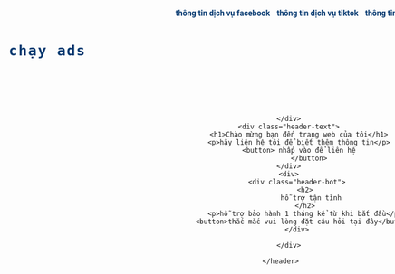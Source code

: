 <!DOCTYPE html>
<html lang="en">
<head> 
<meta charset="UTF-8">
<meta http-equiv="X-UA-Compatible" content="IE-edge">
<meta name="viewport" content="width-device-width, initial-scale-1.0">
<script src="http://kit.fontawesome.com/54f0cb7e4a.js" crossorigin="amonyus"></script>
<link rel="stylesheet" href="style.css">
<title>web cá nhân</title>
</head>
<body>    
    <header>
        <div class="top">
            <div class="container">
                <div class="header-top row">
                    <p>chạy ads</span></p>
                    <ul>
                        <i class="fa-solid fa-circle-xmark"></i>
                        <li><a href="index3.html">thông tin dịch vụ facebook</a></li>                         
                        <li><a href="">thông tin dịch vụ tiktok</a></li>                                   
                        <li><a href="">thông tin dịch vụ google</a></li>   
                        <li><a href="">dịch vụ </a></li>    
                        <li><a href=""> </a></li>                                                     
                    </ul>
                    <i class="fas fa-bars"></i>
                </div>
            </div>
        </div>
        <div class="a1-image">

        </div>
        <div class="header-text">
             <h1>Chào mừng bạn đến trang web của tôi</h1>
             <p>hãy liên hệ tôi để biết thêm thông tin</p>
             <button> nhấp vào để liên hệ
                  </button>
        </div>
        <div>
            <div class="header-bot">
                <h2>
                    hỗ trợ tận tình 
                </h2>
                <p>hỗ trợ bảo hành 1 tháng kể từ khi bắt đầu</p>
                <button>thắc mắc vui lòng đặt câu hỏi tại đây</button>
            </div>

        </div>
    
    </header>
</body>
<header>
    <style>
        @import url('https://fonts.googleapis.com/css2?family=Roboto+Mono&display=swap');
@import url('https://fonts.googleapis.com/css2?family=Roboto+Mono:ital,wght@0,400;1,200&display=swap');
:root {
    --main-text-font:'Roboto', sans-serif;
    --logo-text-font:'Roboto Mono', monospace;
    --main-color: #063970;
}
* {
    margin: 0;
    padding: 0;
    box-sizing: border-box;
}
a {
    text-decoration: none;
}
li {
    list-style: none;
}
.container {
    max-width: 1024px;
    margin: auto;
}
.row {
    display: flex;
    flex-wrap: wrap;
}
header {
    background-image: url("image/navy.jpg");
    background-position: center;
    background-repeat: no-repeat;
    background-size: cover;
    width: 100vw;
    height: 100vh;
}
.navy-image {
    position: absolute;
    content: "";
    width: 100%;
    height: 100%;
    background-color: blue;
    opacity: 0.5;
}
.top {
    position: relative;
    width: 100%;
    z-index: 1;
}
.header-top p {
    font-family: var(--logo-text-font);
    font-size: 25px;
    letter-spacing: 2px;
    color: var(--main-color);
    font-weight: bold;
}
.header-top p span {
    font-size: 20px;
}
.header-top {
    justify-content: space-between;
    padding: 12px 0;
    align-items: center;
}
.header-top ul {
    display: flex;
}
.header-top ul li {
    margin-left: 12px;
    position: relative;
}
.header-top ul li::after {
    position: relative;
    content: "";
    display: block;
    bottom: -2px;
    height: 3px;
    width: 0%;
    left: 50%;
    transform: translate(-50%);
    background-color: var(--main-color);
    border-radius: 5px;
    transition: all 0.5s ease;
}
.header-top ul li:hover::after {
    width: 100%;

}
.header-top ul li a {
    font-family: var(--main-text-font);
    color: #063970;
    font-weight: bold;
}
.header-top ul i {
    font-size: 32px;
    color: #5e93f5;
    margin: 12px 0 0 12px;
    cursor: pointer;
    margin-bottom: 150px;
}
.header-bot {
    font-size: 30px;
    color: #063970;
    margin: auto;
}
.header-top> i {
    font-size: 32px;
    color: var(--main-color);
    cursor: pointer;
}
.header-top p {
    font-family: var(--logo-text-font);  
}
.header-text {
    position: absolute;
    top: 50%;
    left: 50%;
    transform: translate(-50%,-50%);
    max-width: 700px;
    min-width: 500px;
    text-align: center;
}
.header-text h1 {
    font-family: var(--main-text-font);
    color: #063970;
    margin-bottom: 20px;
    font-size: 32px;
}
.header-text p {
    font-family: var(--main-text-font);
    color: #063970;
}
.header-text button {
    width: 150px;
    height: 40px;
    margin-top: 20px;
    background-color: transparent;
    border: 2px solid var(--main-color);
    color: #063970
    font-size: 20px;
    transition: all 0.5s ease;
}
.header-bot button {
    width: 180px;
    height: 90px;
    margin-bottom: 30px;
    background-color: #5e93f5;
    border: #5e93f5;
    font-size: 30px;
}
.header-text button:hover {
    background-color: var(--main-color);
}
@media (max-width: 575px) {
    .header-top ul {
        position: fixed;
        width: 200px;
        height: 100px;
        background-color: var(--main-color);
        right: 0;
        top: 0;
        flex-direction: column  ;
    }
    .header-top ul li {
        margin-bottom: 20px;
        margin-left: 50px;
    }
}  
    </style>
</header>
